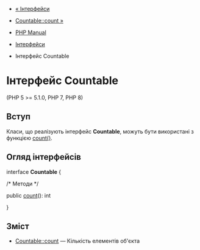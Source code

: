 - [« Інтерфейси](spl.interfaces.md)
- [Countable::count »](countable.count.md)

- [PHP Manual](index.md)
- [Інтерфейси](spl.interfaces.md)
- Інтерфейс Countable

# Інтерфейс Countable

(PHP 5 \>= 5.1.0, PHP 7, PHP 8)

## Вступ

Класи, що реалізують інтерфейс **Countable**, можуть бути використані з
функцією [count()](function.count.md).

## Огляд інтерфейсів

interface **Countable** {

/\* Методи \*/

public [count](countable.count.md)(): int

}

## Зміст

- [Countable::count](countable.count.md) — Кількість елементів
об'єкта
